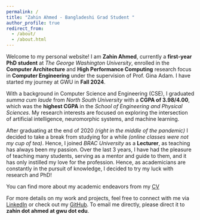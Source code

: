 ```yaml
---
permalink: /
title: "Zahin Ahmed - Bangladeshi Grad Student "
author_profile: true
redirect_from:
  - /about/
  - /about.html
---
```


Welcome to my personal website! I am **Zahin Ahmed**, currently a **first-year PhD student** at *The George Washington University*,  enrolled in the **Computer Architecture** and **High Performance Computing** research focus in **Computer Engineering** under the supervision of Prof. Gina Adam. I have started my journey at GWU in **Fall 2024**.

With a background in Computer Science and Engineering (CSE), I graduated *summa cum laude* from *North South University* with a **CGPA of 3.98/4.00**, which was the **highest CGPA** in the *School of Engineering and Physical Sciences*. My research interests are focused on exploring the intersection of artificial intelligence, neuromorphic systems, and machine learning.

After graduating at the end of 2020 *(right in the middle of the pandemic)* I decided to take a break from studying for a while *(online classes were not my cup of tea)*. Hence, I joined *BRAC University* as a **Lecturer**, as teaching has always been my passion. Over the last 3 years, I have had the pleasure of teaching many students, serving as a mentor and guide to them, and it has only instilled my love for the profession. Hence, as academicians are constantly in the pursuit of knowledge, I decided to try my luck with research and PhD!

You can find more about my academic endeavors from my [CV](/cv/)

For more details on my work and projects, feel free to connect with me via [LinkedIn](https://www.linkedin.com/in/zahin-ahmed97) or check out my [GitHub](https://github.com/zahinahmed97). To email me directly, please direct it to **zahin dot ahmed at gwu dot edu**.
